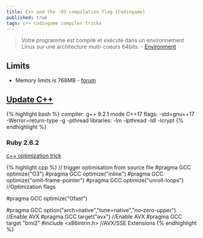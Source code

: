 ```yaml
---
title: C++ and the -O3 compilation flag (Codingame)
published: true
tags: c++ codingame compiler tricks
---
```

> Votre programme est compilé et exécuté dans un environnement Linux sur une architecture multi-coeurs 64bits. - [Environment](https://www.codingame.com/faq)

## Limits
- Memory limits is 768MB - [forum](https://forum.codingame.com/t/killed-on-c-memory-reservations/140640/77?u=yduf)

## [Update C++](https://forum.codingame.com/t/languages-update/1574/117)
{% highlight bash %}
compiler: g++ 9.2.1 mode C++17
flags: -std=gnu++17 -Werror=return-type -g -pthread 
libraries: -lm -lpthread -ldl -lcrypt
{% endhighlight %}

### Ruby 2.6.2

[c++ optimization trick](https://www.codingame.com/forum/t/c-and-the-o3-compilation-flag/1670/15)

{% highlight cpp %}
// trigger optimisation from source file
#pragma GCC optimize("O3")
#pragma GCC optimize("inline")
#pragma GCC optimize("omit-frame-pointer")
#pragma GCC optimize("unroll-loops") //Optimization flags

#pragma GCC optimize("Ofast")

#pragma GCC option("arch=native","tune=native","no-zero-upper") //Enable AVX
#pragma GCC target("avx")  //Enable AVX
#pragma GCC target "bmi2"
#include <x86intrin.h> //AVX/SSE Extensions
{% endhighlight %}

